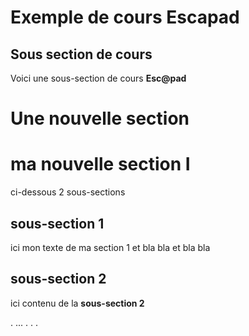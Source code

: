 # Exemple de cours Escapad

## Sous section de cours

Voici une sous-section de cours **Esc@pad**


# Une nouvelle section

# ma nouvelle section I

ci-dessous 2 sous-sections

## sous-section 1
 ici mon texte de ma section 1 
 et bla bla 
 et bla bla 

## sous-section 2
 ici  contenu de la **sous-section 2**
 
 .
 ...
 .
 .
 .
 
 
 
